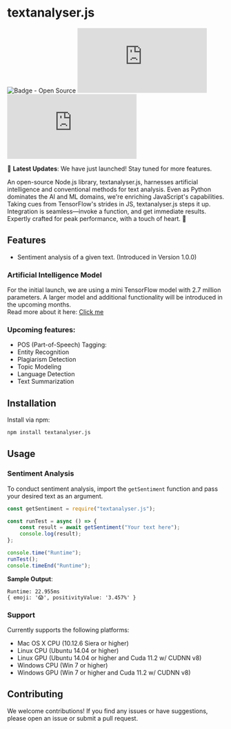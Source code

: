 # textanalyser.js

![Badge - Open Source](https://img.shields.io/badge/Open%20Source-%E2%9D%A4%EF%B8%8F-brightgreen)
![npm monthly downloads](https://img.shields.io/npm/dm/textanalyser.js)
![License](https://img.shields.io/npm/l/textanalyser.js)

🚀 **Latest Updates**: We have just launched! Stay tuned for more features.

An open-source Node.js library, textanalyser.js, harnesses artificial intelligence and conventional methods for text analysis. Even as Python dominates the AI and ML domains, we're enriching JavaScript's capabilities. Taking cues from TensorFlow's strides in JS, textanalyser.js steps it up. Integration is seamless—invoke a function, and get immediate results. Expertly crafted for peak performance, with a touch of heart. 🌟

## Features

- Sentiment analysis of a given text. (Introduced in Version 1.0.0)

### Artificial Intelligence Model
For the initial launch, we are using a mini TensorFlow model with 2.7 million parameters. A larger model and additional functionality will be introduced in the upcoming months.
<br>
Read more about it here: [Click me](https://github.com/SirL0gic/TextAnalyser.js/blob/main/information.md)

### Upcoming features:
- POS (Part-of-Speech) Tagging:
- Entity Recognition
- Plagiarism Detection
- Topic Modeling
- Language Detection
- Text Summarization

## Installation

Install via npm:

```bash
npm install textanalyser.js
```

## Usage

### Sentiment Analysis

To conduct sentiment analysis, import the `getSentiment` function and pass your desired text as an argument.

```javascript
const getSentiment = require("textanalyser.js");

const runTest = async () => {
    const result = await getSentiment("Your text here");
    console.log(result);
};

console.time("Runtime");
runTest();
console.timeEnd("Runtime");
```

**Sample Output**:
```
Runtime: 22.955ms
{ emoji: '😱', positivityValue: '3.457%' }
```

### Support
Currently supports the following platforms:

- Mac OS X CPU (10.12.6 Siera or higher)
- Linux CPU (Ubuntu 14.04 or higher)
- Linux GPU (Ubuntu 14.04 or higher and Cuda 11.2 w/ CUDNN v8) 
- Windows CPU (Win 7 or higher)
- Windows GPU (Win 7 or higher and Cuda 11.2 w/ CUDNN v8) 

## Contributing

We welcome contributions! If you find any issues or have suggestions, please open an issue or submit a pull request.

